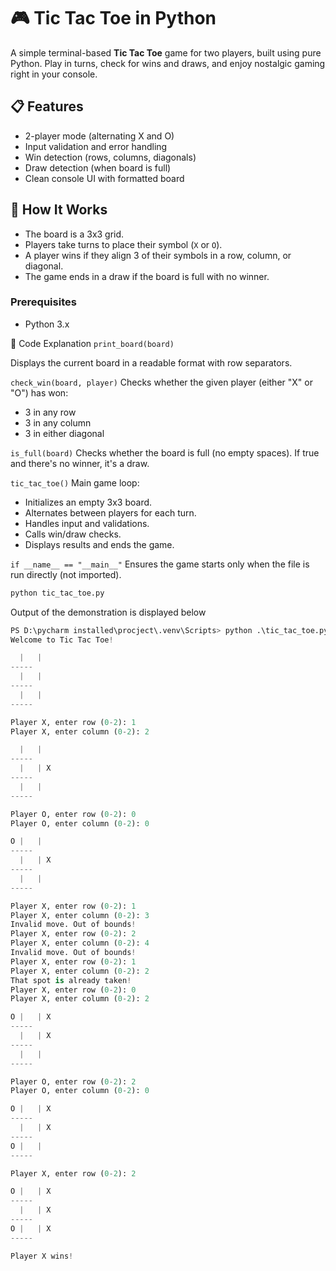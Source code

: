 # 🎮 Tic Tac Toe in Python

A simple terminal-based **Tic Tac Toe** game for two players, built using pure Python. Play in turns, check for wins and draws, and enjoy nostalgic gaming right in your console.


## 📋 Features

- 2-player mode (alternating X and O)
- Input validation and error handling
- Win detection (rows, columns, diagonals)
- Draw detection (when board is full)
- Clean console UI with formatted board


## 🧠 How It Works

- The board is a 3x3 grid.
- Players take turns to place their symbol (`X` or `O`).
- A player wins if they align 3 of their symbols in a row, column, or diagonal.
- The game ends in a draw if the board is full with no winner.


### Prerequisites

- Python 3.x

📄 Code Explanation
`print_board(board)`

Displays the current board in a readable format with row separators.

`check_win(board, player)`
Checks whether the given player (either "X" or "O") has won:

+ 3 in any row
+ 3 in any column
+ 3 in either diagonal

`is_full(board)`
Checks whether the board is full (no empty spaces). If true and there's no winner, it's a draw.

`tic_tac_toe()`
Main game loop:
+ Initializes an empty 3x3 board.
+ Alternates between players for each turn.
+ Handles input and validations.
+ Calls win/draw checks.
+ Displays results and ends the game.

`if __name__ == "__main__"`
Ensures the game starts only when the file is run directly (not imported).


```bash
python tic_tac_toe.py
```

Output of the demonstration is displayed below

```py
PS D:\pycharm installed\procject\.venv\Scripts> python .\tic_tac_toe.py
Welcome to Tic Tac Toe!

  |   |
-----
  |   |
-----
  |   |
-----

Player X, enter row (0-2): 1
Player X, enter column (0-2): 2

  |   |
-----
  |   | X
-----
  |   |
-----

Player O, enter row (0-2): 0
Player O, enter column (0-2): 0

O |   |
-----
  |   | X
-----
  |   |
-----

Player X, enter row (0-2): 1
Player X, enter column (0-2): 3
Invalid move. Out of bounds!
Player X, enter row (0-2): 2
Player X, enter column (0-2): 4
Invalid move. Out of bounds!
Player X, enter row (0-2): 1
Player X, enter column (0-2): 2
That spot is already taken!
Player X, enter row (0-2): 0
Player X, enter column (0-2): 2

O |   | X
-----
  |   | X
-----
  |   |
-----

Player O, enter row (0-2): 2
Player O, enter column (0-2): 0

O |   | X
-----
  |   | X
-----
O |   |
-----

Player X, enter row (0-2): 2

O |   | X
-----
  |   | X
-----
O |   | X
-----

Player X wins!
```
